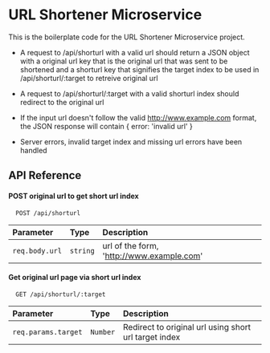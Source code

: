 # URL Shortener Microservice

This is the boilerplate code for the URL Shortener Microservice project.

- A request to /api/shorturl with a valid url should return a JSON object with a original url key that is the original url that was sent to be shortened and a shorturl key that signifies the target index to be used in /api/shorturl/:target to retreive original url

- A request to /api/shorturl/:target with a valid shorturl index should redirect to the original url

- If the input url doesn't follow the valid http://www.example.com format, the JSON response will contain { error: 'invalid url' }

- Server errors, invalid target index and missing url errors have been handled

## API Reference

#### POST original url to get short url index

```http
  POST /api/shorturl
```

| Parameter      | Type     | Description                               |
| :------------- | :------- | :---------------------------------------- |
| `req.body.url` | `string` | url of the form, 'http://www.example.com' |

#### Get original url page via short url index

```http
  GET /api/shorturl/:target
```

| Parameter           | Type     | Description                                           |
| :------------------ | :------- | :---------------------------------------------------- |
| `req.params.target` | `Number` | Redirect to original url using short url target index |

